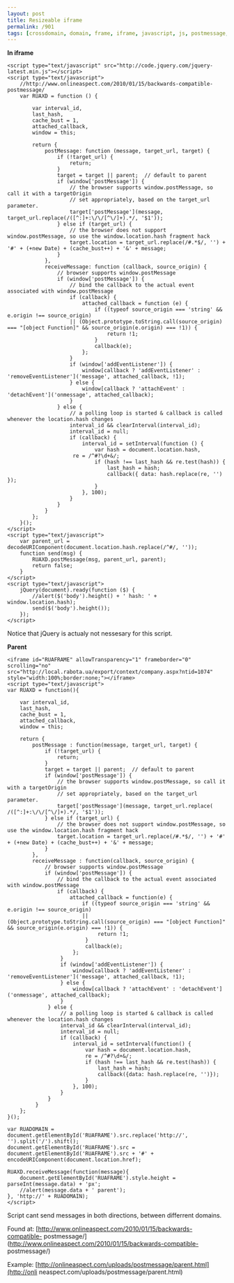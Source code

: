 ```yaml
---
layout: post
title: Resizeable iframe
permalink: /901
tags: [crossdomain, domain, frame, iframe, javascript, js, postmessage, resize, xd]
---
```


**In iframe**


    <script type="text/javascript" src="http://code.jquery.com/jquery-latest.min.js"></script>
    <script type="text/javascript">
        //http://www.onlineaspect.com/2010/01/15/backwards-compatible-postmessage/
        var RUAXD = function () {

            var interval_id,
            last_hash,
            cache_bust = 1,
            attached_callback,
            window = this;

            return {
                postMessage: function (message, target_url, target) {
                    if (!target_url) {
                        return;
                    }
                    target = target || parent;  // default to parent
                    if (window['postMessage']) {
                        // the browser supports window.postMessage, so call it with a targetOrigin
                        // set appropriately, based on the target_url parameter.
                        target['postMessage'](message, target_url.replace(/([^:]+:\/\/[^\/]+).*/, '$1'));
                    } else if (target_url) {
                        // the browser does not support window.postMessage, so use the window.location.hash fragment hack
                        target.location = target_url.replace(/#.*$/, '') + '#' + (+new Date) + (cache_bust++) + '&' + message;
                    }
                },
                receiveMessage: function (callback, source_origin) {
                    // browser supports window.postMessage
                    if (window['postMessage']) {
                        // bind the callback to the actual event associated with window.postMessage
                        if (callback) {
                            attached_callback = function (e) {
                                if ((typeof source_origin === 'string' && e.origin !== source_origin)
                        || (Object.prototype.toString.call(source_origin) === "[object Function]" && source_origin(e.origin) === !1)) {
                                    return !1;
                                }
                                callback(e);
                            };
                        }
                        if (window['addEventListener']) {
                            window[callback ? 'addEventListener' : 'removeEventListener']('message', attached_callback, !1);
                        } else {
                            window[callback ? 'attachEvent' : 'detachEvent']('onmessage', attached_callback);
                        }
                    } else {
                        // a polling loop is started & callback is called whenever the location.hash changes
                        interval_id && clearInterval(interval_id);
                        interval_id = null;
                        if (callback) {
                            interval_id = setInterval(function () {
                                var hash = document.location.hash,
                         re = /^#?\d+&/;
                                if (hash !== last_hash && re.test(hash)) {
                                    last_hash = hash;
                                    callback({ data: hash.replace(re, '') });
                                }
                            }, 100);
                        }
                    }
                }
            };
        }();
    </script>
    <script type="text/javascript">
        var parent_url = decodeURIComponent(document.location.hash.replace(/^#/, ''));
        function send(msg) {
            RUAXD.postMessage(msg, parent_url, parent);
            return false;
        }
    </script>
    <script type="text/javascript">
        jQuery(document).ready(function ($) {
            //alert($('body').height() + ' hash: ' + window.location.hash);
            send($('body').height());
        });
    </script>




Notice that jQuery is actualy not nessesary for this script.


**Parent**


    <iframe id="RUAFRAME" allowTransparency="1" frameborder="0" scrolling="no" src="http://local.rabota.ua/export/context/company.aspx?ntid=1074" style="width:100%;border:none;"></iframe>
    <script type="text/javascript">
    var RUAXD = function(){

        var interval_id,
        last_hash,
        cache_bust = 1,
        attached_callback,
        window = this;

        return {
            postMessage : function(message, target_url, target) {
                if (!target_url) {
                    return;
                }
                target = target || parent;  // default to parent
                if (window['postMessage']) {
                    // the browser supports window.postMessage, so call it with a targetOrigin
                    // set appropriately, based on the target_url parameter.
                    target['postMessage'](message, target_url.replace( /([^:]+:\/\/[^\/]+).*/, '$1'));
                } else if (target_url) {
                    // the browser does not support window.postMessage, so use the window.location.hash fragment hack
                    target.location = target_url.replace(/#.*$/, '') + '#' + (+new Date) + (cache_bust++) + '&' + message;
                }
            },
            receiveMessage : function(callback, source_origin) {
                // browser supports window.postMessage
                if (window['postMessage']) {
                    // bind the callback to the actual event associated with window.postMessage
                    if (callback) {
                        attached_callback = function(e) {
                            if ((typeof source_origin === 'string' && e.origin !== source_origin)
                            || (Object.prototype.toString.call(source_origin) === "[object Function]" && source_origin(e.origin) === !1)) {
                                 return !1;
                             }
                             callback(e);
                         };
                     }
                     if (window['addEventListener']) {
                         window[callback ? 'addEventListener' : 'removeEventListener']('message', attached_callback, !1);
                     } else {
                         window[callback ? 'attachEvent' : 'detachEvent']('onmessage', attached_callback);
                     }
                 } else {
                     // a polling loop is started & callback is called whenever the location.hash changes
                     interval_id && clearInterval(interval_id);
                     interval_id = null;
                     if (callback) {
                         interval_id = setInterval(function() {
                             var hash = document.location.hash,
                             re = /^#?\d+&/;
                             if (hash !== last_hash && re.test(hash)) {
                                 last_hash = hash;
                                 callback({data: hash.replace(re, '')});
                             }
                         }, 100);
                     }
                 }
             }
        };
    }();

    var RUADOMAIN = document.getElementById('RUAFRAME').src.replace('http://', '').split('/').shift();
    document.getElementById('RUAFRAME').src = document.getElementById('RUAFRAME').src + '#' + encodeURIComponent(document.location.href);

    RUAXD.receiveMessage(function(message){
        document.getElementById('RUAFRAME').style.height = parseInt(message.data) + 'px';
        //alert(message.data + ' parent');
    }, 'http://' + RUADOMAIN);
    </script>




Script cant send messages in both directions, between differrent domains.


Found at: [http://www.onlineaspect.com/2010/01/15/backwards-compatible-
postmessage/](http://www.onlineaspect.com/2010/01/15/backwards-compatible-
postmessage/)


Example: [http://onlineaspect.com/uploads/postmessage/parent.html](http://onli
neaspect.com/uploads/postmessage/parent.html)

